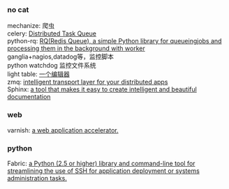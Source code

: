 ### no cat ###

mechanize: 爬虫
<br>
celery: [Distributed Task Queue](http://www.celeryproject.org/)
<br>
python-rq: [RQ(Redis Queue), a simple Python library for queueingjobs and processing them in the background with worker](http://python-rq.org/)
<br>
ganglia+nagios,datadog等，监控脚本
<br>
python watchdog 监控文件系统
<br>
light table: [一个编辑器](http://www.lighttable.com/)
<br>
zmq: [intelligent transport layer for your distributed apps](http://zeromq.org/intro:read-the-manual)
<br>
Sphinx: [ a tool that makes it easy to create intelligent and beautiful documentation](http://sphinx-doc.org/index.html)


### web ###

varnish: [a web application accelerator.](https://www.varnish-cache.org)


### python ###
Fabric: [a Python (2.5 or higher) library and command-line tool for streamlining the use of SSH for application deployment or systems administration tasks.](http://docs.fabfile.org/)
